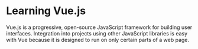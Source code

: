 # Learning Vue.js

Vue.js is a progressive, open-source JavaScript framework for building user interfaces. Integration into projects using other JavaScript libraries is easy with Vue because it is designed to run on only certain parts of a web page.